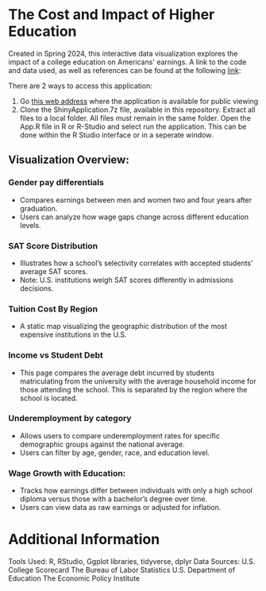 # The Cost and Impact of Higher Education

Created in Spring 2024, this interactive data visualization explores the impact of a college education on Americans' earnings. A link to the code and data used, as well as references can be found at the following [link](https://www.dropbox.com/scl/fi/631zwntv59ah3lyd2al7j/ShinyApplication.7z?rlkey=e5oyflxupj9z3y7pguclzj0yh&st=3bqdr9wm&dl=0):

There are 2 ways to access this application:
1. Go [this web address](https://cbjackson.shinyapps.io/Final_Portfolio/) where the application is available for public viewing
2. Clone the ShinyApplication.7z file, available in this repository. Extract all files to a local folder. All files must remain in the same folder. Open the App.R file in R or R-Studio and select run the application. This can be done within the R Studio interface or in a seperate window.


## Visualization Overview:
### Gender pay differentials
* Compares earnings between men and women two and four years after graduation.
* Users can analyze how wage gaps change across different education levels. 

### SAT Score Distribution
* Illustrates how a school’s selectivity correlates with accepted students' average SAT scores.
* Note: U.S. institutions weigh SAT scores differently in admissions decisions.

### Tuition Cost By Region
* A static map visualizing the geographic distribution of the most expensive institutions in the U.S.


### Income vs Student Debt
* This page compares the average debt incurred by students matriculating from the university with the average household income for those attending the school. This is separated by the region where the school is located.

### Underemployment by category
* Allows users to compare underemployment rates for specific demographic groups against the national average.
* Users can filter by age, gender, race, and education level.


### Wage Growth with Education:
* Tracks how earnings differ between individuals with only a high school diploma versus those with a bachelor’s degree over time.
* Users can view data as raw earnings or adjusted for inflation.

# Additional Information
Tools Used: R, RStudio, Ggplot libraries, tidyverse, dplyr
Data Sources: 
U.S. College Scorecard
The Bureau of Labor Statistics
U.S. Department of Education
The Economic Policy Institute
